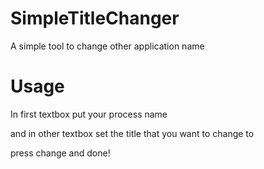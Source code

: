 # SimpleTitleChanger

A simple tool to change other application name

# Usage

In first textbox put your process name 

and in other textbox set the title that you want to change to

press change and done!
